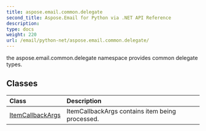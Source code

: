 ```yaml
---
title: aspose.email.common.delegate
second_title: Aspose.Email for Python via .NET API Reference
description: 
type: docs
weight: 220
url: /email/python-net/aspose.email.common.delegate/
---
```



the aspose.email.common.delegate namespace provides common delegate types.

## Classes
| Class | Description |
| :- | :- |
|[ItemCallbackArgs](/email/python-net/aspose.email.common.delegate/itemcallbackargs/)|ItemCallbackArgs contains item being processed.|
